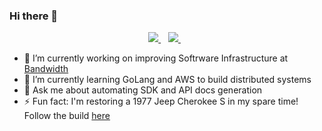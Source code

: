 ### Hi there 👋

<p align="center">
  <a href="https://www.linkedin.com/in/ajrice6713/">
    <img src="https://img.shields.io/badge/linkedin-%230077B5.svg?&style=for-the-badge&logo=linkedin&logoColor=white" />
  </a>&nbsp;&nbsp;
  <a href="https://instagram.com/ajrice6713">
    <img src="https://img.shields.io/badge/instagram-%23E4405F.svg?&style=for-the-badge&logo=instagram&logoColor=white" />        
  </a>&nbsp;&nbsp;
</p>


- 🔭 I’m currently working on improving Softrware Infrastructure at [Bandwidth](https://github.com/Bandwidth/)
- 🌱 I’m currently learning GoLang and AWS to build distributed systems
- 💬 Ask me about automating SDK and API docs generation
- ⚡ Fun fact: I'm restoring a 1977 Jeep Cherokee S in my spare time! Follow the build [here](https://instagram.com/yona_cherokee)

